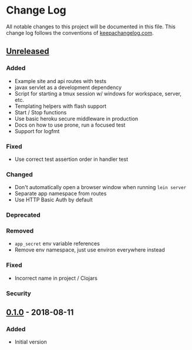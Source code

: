 # Change Log
All notable changes to this project will be documented in this file. This change log follows the conventions of [keepachangelog.com](http://keepachangelog.com/).

## [Unreleased]
### Added
- Example site and api routes with tests
- javax servlet as a development dependency
- Script for starting a tmux session w/ windows for workspace, server, etc.
- Templating helpers with flash support
- Start / Stop functions
- Use basic heroku secure middleware in production
- Docs on how to use prone, run a focused test
- Support for logfmt

### Fixed
- Use correct test assertion order in handler test

### Changed
- Don't automatically open a browser window when running `lein server`
- Separate app namespace from routes
- Use HTTP Basic Auth by default

### Deprecated
### Removed
- `app_secret` env variable references
- Remove env namespace, just use environ everywhere instead

### Fixed
- Incorrect name in project / Clojars

### Security

## [0.1.0] - 2018-08-11
### Added
- Initial version

[Unreleased]: https://github.com/bnadlerjr/lein-compojure/compare/0.1.0...HEAD
[0.1.0]: https://github.com/bnadlerjr/lein-compojure/tree/v0.1.0
